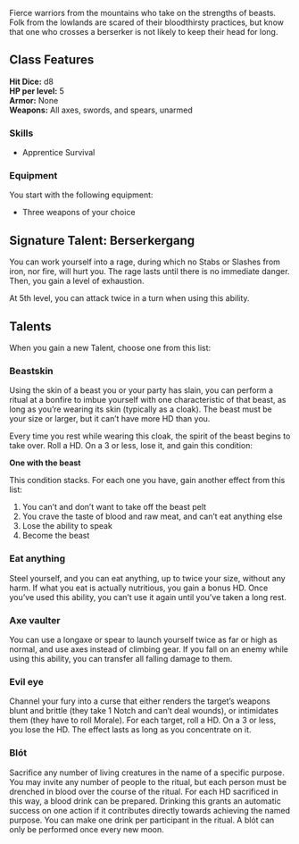 Fierce warriors from the mountains who take on the strengths of beasts. Folk from the lowlands are scared of their bloodthirsty practices, but know that one who crosses a berserker is not likely to keep their head for long.
## Class Features
**Hit Dice:** d8\
**HP per level:** 5\
**Armor:** None\
**Weapons:** All axes, swords, and spears, unarmed

### Skills
* Apprentice Survival
### Equipment
You start with the following equipment:
- Three weapons of your choice
## Signature Talent: Berserkergang
You can work yourself into a rage, during which no Stabs or Slashes from iron, nor fire, will hurt you. The rage lasts until there is no immediate danger. Then, you gain a level of exhaustion.

At 5th level, you can attack twice in a turn when using this ability.
## Talents
When you gain a new Talent, choose one from this list:
### Beastskin
Using the skin of a beast you or your party has slain, you can perform a ritual at a bonfire to imbue yourself with one characteristic of that beast, as long as you’re wearing its skin (typically as a cloak). The beast must be your size or larger, but it can’t have more HD than you.

Every time you rest while wearing this cloak, the spirit of the beast begins to take over. Roll a HD. On a 3 or less, lose it, and gain this condition:

**One with the beast**

This condition stacks. For each one you have, gain another effect from this list:

1. You can’t and don’t want to take off the beast pelt
2. You crave the taste of blood and raw meat, and can’t eat anything else
3. Lose the ability to speak
4. Become the beast

### Eat anything
Steel yourself, and you can eat anything, up to twice your size, without any harm. If what you eat is actually nutritious, you gain a bonus HD. Once you’ve used this ability, you can’t use it again until you’ve taken a long rest.

### Axe vaulter
You can use a longaxe or spear to launch yourself twice as far or high as normal, and use axes instead of climbing gear. If you fall on an enemy while using this ability, you can transfer all falling damage to them.

### Evil eye
Channel your fury into a curse that either renders the target’s weapons blunt and brittle (they take 1 Notch and can’t deal wounds), or intimidates them (they have to roll Morale). For each target, roll a HD. On a 3 or less, you lose the HD. The effect lasts as long as you concentrate on it.

### Blót
Sacrifice any number of living creatures in the name of a specific purpose. You may invite any number of people to the ritual, but each person must be drenched in blood over the course of the ritual. For each HD sacrificed in this way, a blood drink can be prepared. Drinking this grants an automatic success on one action if it contributes directly towards achieving the named purpose. You can make one drink per participant in the ritual. A blót can only be performed once every new moon.